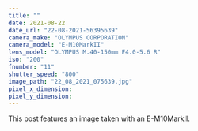 ```yaml
---
title: ""
date: 2021-08-22
date_url: "22-08-2021-56395639"
camera_make: "OLYMPUS CORPORATION"
camera_model: "E-M10MarkII"
lens_model: "OLYMPUS M.40-150mm F4.0-5.6 R"
iso: "200"
fnumber: "11"
shutter_speed: "800"
image_path: "22_08_2021_075639.jpg"
pixel_x_dimension: 
pixel_y_dimension: 
---
```


This post features an image taken with an E-M10MarkII.